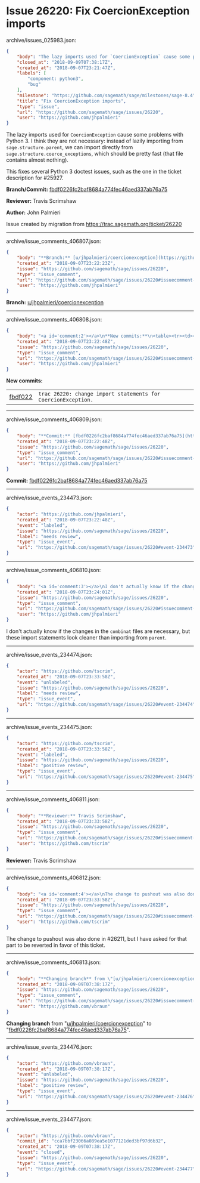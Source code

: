 # Issue 26220: Fix CoercionException imports

archive/issues_025983.json:
```json
{
    "body": "The lazy imports used for `CoercionException` cause some problems with Python 3. I think they are not necessary: instead of lazily importing from `sage.structure.parent`, we can import directly from `sage.structure.coerce_exceptions`, which should be pretty fast (that file contains almost nothing).\n\nThis fixes several Python 3 doctest issues, such as the one in the ticket description for #25927.\n\n**Branch/Commit:** [fbdf0226fc2baf8684a774fec46aed337ab76a75](https://github.com/sagemath/sagetrac-mirror/commit/fbdf0226fc2baf8684a774fec46aed337ab76a75)\n\n**Reviewer:** Travis Scrimshaw\n\n**Author:** John Palmieri\n\nIssue created by migration from https://trac.sagemath.org/ticket/26220\n\n",
    "closed_at": "2018-09-09T07:38:17Z",
    "created_at": "2018-09-07T23:21:47Z",
    "labels": [
        "component: python3",
        "bug"
    ],
    "milestone": "https://github.com/sagemath/sage/milestones/sage-8.4",
    "title": "Fix CoercionException imports",
    "type": "issue",
    "url": "https://github.com/sagemath/sage/issues/26220",
    "user": "https://github.com/jhpalmieri"
}
```
The lazy imports used for `CoercionException` cause some problems with Python 3. I think they are not necessary: instead of lazily importing from `sage.structure.parent`, we can import directly from `sage.structure.coerce_exceptions`, which should be pretty fast (that file contains almost nothing).

This fixes several Python 3 doctest issues, such as the one in the ticket description for #25927.

**Branch/Commit:** [fbdf0226fc2baf8684a774fec46aed337ab76a75](https://github.com/sagemath/sagetrac-mirror/commit/fbdf0226fc2baf8684a774fec46aed337ab76a75)

**Reviewer:** Travis Scrimshaw

**Author:** John Palmieri

Issue created by migration from https://trac.sagemath.org/ticket/26220





---

archive/issue_comments_406807.json:
```json
{
    "body": "**Branch:** [u/jhpalmieri/coercionexception](https://github.com/sagemath/sagetrac-mirror/tree/u/jhpalmieri/coercionexception)",
    "created_at": "2018-09-07T23:22:23Z",
    "issue": "https://github.com/sagemath/sage/issues/26220",
    "type": "issue_comment",
    "url": "https://github.com/sagemath/sage/issues/26220#issuecomment-406807",
    "user": "https://github.com/jhpalmieri"
}
```

**Branch:** [u/jhpalmieri/coercionexception](https://github.com/sagemath/sagetrac-mirror/tree/u/jhpalmieri/coercionexception)



---

archive/issue_comments_406808.json:
```json
{
    "body": "<a id='comment:2'></a>\n**New commits:**\n<table><tr><td><a href=\"https://github.com/sagemath/sagetrac-mirror/commit/fbdf0226fc2baf8684a774fec46aed337ab76a75\">fbdf022</a></td><td><code>trac 26220: change import statements for CoercionException.</code></td></tr></table>\n",
    "created_at": "2018-09-07T23:22:48Z",
    "issue": "https://github.com/sagemath/sage/issues/26220",
    "type": "issue_comment",
    "url": "https://github.com/sagemath/sage/issues/26220#issuecomment-406808",
    "user": "https://github.com/jhpalmieri"
}
```

<a id='comment:2'></a>
**New commits:**
<table><tr><td><a href="https://github.com/sagemath/sagetrac-mirror/commit/fbdf0226fc2baf8684a774fec46aed337ab76a75">fbdf022</a></td><td><code>trac 26220: change import statements for CoercionException.</code></td></tr></table>




---

archive/issue_comments_406809.json:
```json
{
    "body": "**Commit:** [fbdf0226fc2baf8684a774fec46aed337ab76a75](https://github.com/sagemath/sagetrac-mirror/commit/fbdf0226fc2baf8684a774fec46aed337ab76a75)",
    "created_at": "2018-09-07T23:22:48Z",
    "issue": "https://github.com/sagemath/sage/issues/26220",
    "type": "issue_comment",
    "url": "https://github.com/sagemath/sage/issues/26220#issuecomment-406809",
    "user": "https://github.com/jhpalmieri"
}
```

**Commit:** [fbdf0226fc2baf8684a774fec46aed337ab76a75](https://github.com/sagemath/sagetrac-mirror/commit/fbdf0226fc2baf8684a774fec46aed337ab76a75)



---

archive/issue_events_234473.json:
```json
{
    "actor": "https://github.com/jhpalmieri",
    "created_at": "2018-09-07T23:22:48Z",
    "event": "labeled",
    "issue": "https://github.com/sagemath/sage/issues/26220",
    "label": "needs review",
    "type": "issue_event",
    "url": "https://github.com/sagemath/sage/issues/26220#event-234473"
}
```



---

archive/issue_comments_406810.json:
```json
{
    "body": "<a id='comment:3'></a>\nI don't actually know if the changes in the `combinat` files are necessary, but these import statements look cleaner than importing from `parent`.",
    "created_at": "2018-09-07T23:24:01Z",
    "issue": "https://github.com/sagemath/sage/issues/26220",
    "type": "issue_comment",
    "url": "https://github.com/sagemath/sage/issues/26220#issuecomment-406810",
    "user": "https://github.com/jhpalmieri"
}
```

<a id='comment:3'></a>
I don't actually know if the changes in the `combinat` files are necessary, but these import statements look cleaner than importing from `parent`.



---

archive/issue_events_234474.json:
```json
{
    "actor": "https://github.com/tscrim",
    "created_at": "2018-09-07T23:33:58Z",
    "event": "unlabeled",
    "issue": "https://github.com/sagemath/sage/issues/26220",
    "label": "needs review",
    "type": "issue_event",
    "url": "https://github.com/sagemath/sage/issues/26220#event-234474"
}
```



---

archive/issue_events_234475.json:
```json
{
    "actor": "https://github.com/tscrim",
    "created_at": "2018-09-07T23:33:58Z",
    "event": "labeled",
    "issue": "https://github.com/sagemath/sage/issues/26220",
    "label": "positive review",
    "type": "issue_event",
    "url": "https://github.com/sagemath/sage/issues/26220#event-234475"
}
```



---

archive/issue_comments_406811.json:
```json
{
    "body": "**Reviewer:** Travis Scrimshaw",
    "created_at": "2018-09-07T23:33:58Z",
    "issue": "https://github.com/sagemath/sage/issues/26220",
    "type": "issue_comment",
    "url": "https://github.com/sagemath/sage/issues/26220#issuecomment-406811",
    "user": "https://github.com/tscrim"
}
```

**Reviewer:** Travis Scrimshaw



---

archive/issue_comments_406812.json:
```json
{
    "body": "<a id='comment:4'></a>\nThe change to pushout was also done in #26211, but I have asked for that part to be reverted in favor of this ticket.",
    "created_at": "2018-09-07T23:33:58Z",
    "issue": "https://github.com/sagemath/sage/issues/26220",
    "type": "issue_comment",
    "url": "https://github.com/sagemath/sage/issues/26220#issuecomment-406812",
    "user": "https://github.com/tscrim"
}
```

<a id='comment:4'></a>
The change to pushout was also done in #26211, but I have asked for that part to be reverted in favor of this ticket.



---

archive/issue_comments_406813.json:
```json
{
    "body": "**Changing branch** from \"[u/jhpalmieri/coercionexception](https://github.com/sagemath/sagetrac-mirror/tree/u/jhpalmieri/coercionexception)\" to \"[fbdf0226fc2baf8684a774fec46aed337ab76a75](https://github.com/sagemath/sagetrac-mirror/commit/fbdf0226fc2baf8684a774fec46aed337ab76a75)\".",
    "created_at": "2018-09-09T07:38:17Z",
    "issue": "https://github.com/sagemath/sage/issues/26220",
    "type": "issue_comment",
    "url": "https://github.com/sagemath/sage/issues/26220#issuecomment-406813",
    "user": "https://github.com/vbraun"
}
```

**Changing branch** from "[u/jhpalmieri/coercionexception](https://github.com/sagemath/sagetrac-mirror/tree/u/jhpalmieri/coercionexception)" to "[fbdf0226fc2baf8684a774fec46aed337ab76a75](https://github.com/sagemath/sagetrac-mirror/commit/fbdf0226fc2baf8684a774fec46aed337ab76a75)".



---

archive/issue_events_234476.json:
```json
{
    "actor": "https://github.com/vbraun",
    "created_at": "2018-09-09T07:38:17Z",
    "event": "unlabeled",
    "issue": "https://github.com/sagemath/sage/issues/26220",
    "label": "positive review",
    "type": "issue_event",
    "url": "https://github.com/sagemath/sage/issues/26220#event-234476"
}
```



---

archive/issue_events_234477.json:
```json
{
    "actor": "https://github.com/vbraun",
    "commit_id": "cca7bbf23066a089ea5e1077121ded3bf97d6b32",
    "created_at": "2018-09-09T07:38:17Z",
    "event": "closed",
    "issue": "https://github.com/sagemath/sage/issues/26220",
    "type": "issue_event",
    "url": "https://github.com/sagemath/sage/issues/26220#event-234477"
}
```

